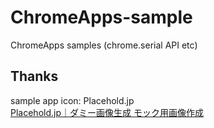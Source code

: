 ChromeApps-sample
=================

ChromeApps samples (chrome.serial API etc)


## Thanks
sample app icon: Placehold.jp  
[Placehold.jp｜ダミー画像生成 モック用画像作成](http://placehold.jp/)
